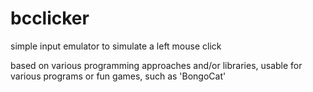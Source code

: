 # bcclicker
simple input emulator to simulate a left mouse click

based on various programming approaches and/or libraries, usable for various programs or fun games, such as 'BongoCat'

